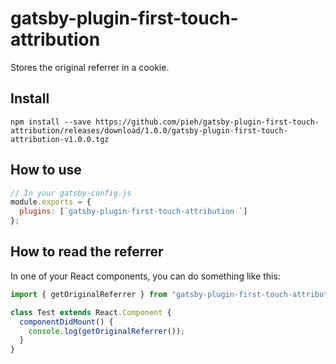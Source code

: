 # gatsby-plugin-first-touch-attribution

Stores the original referrer in a cookie.

## Install

`npm install --save https://github.com/pieh/gatsby-plugin-first-touch-attribution/releases/download/1.0.0/gatsby-plugin-first-touch-attribution-v1.0.0.tgz`

## How to use

```javascript
// In your gatsby-config.js
module.exports = {
  plugins: [`gatsby-plugin-first-touch-attribution `]
};
```

## How to read the referrer

In one of your React components, you can do something like this:

```javascript
import { getOriginalReferrer } from "gatsby-plugin-first-touch-attribution ";

class Test extends React.Component {
  componentDidMount() {
    console.log(getOriginalReferrer());
  }
}
```
